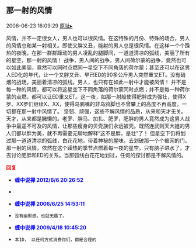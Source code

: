 ## 那一射的风情
2006-06-23 16:09:29
[原址▸](http://www.fxgan.com/chan_time/2006_01_06/208.htm)


风情，并不一定很女人，男人也可以很风情。在这特殊的月份、特殊的场合，男人的风情总和某一射相关。即使又胖又丑，能射的男人总是很风情。在这样一个个躁热的夜晚，在那一群群躁动的男人凌乱的腿脚间，一道道清凉的弧线，美丽了所有的星空，那一射的风情！ 战争，男人间的战争，男人间荷尔蒙的战争，竟然也可以如此美丽，竟然可以同时点燃同一星空下不同角落的荷尔蒙；甚至还可以在这男人ED化的年代，让一个又胖又丑、早已ED的90多公斤男人突然重又ET。没有硝烟的战场，美丽着清凉的弧线。男人，也只有在如此一射中才能被风情！ 并不是每一种的风情，都可以将这星空下不同角落的荷尔蒙同时点燃；并不是每一种荷尔蒙的点燃，都可以让ED重又ET。这一夜，如那一射般使得肥胖成为强壮，使得X罗、XX罗们继续X、XX，使得乌鸦嘴的非乌鸦脚也不曾攀上的高度不再高度，一切都在那一射中风情了。 坚韧、顽强，这些不解风情的品质，从来和天才无关。天才，从来都是臃懒的。老罗、胖马、加扎、肥罗，肥胖的男人竟然成为这男人战争中最遥不可及的风情，让那些瘦身的贝壳族们永远被壳。既然连武则天大姐的男人们都以胖为美，就不再需要无聊地解释“这不是胖，是壮”了！ 但星空下仍将划过那一道道清凉的弧线，白花花地，带着神秘的腥味，去划破那一个个被网的门。那一射的风情，依然在这个躁热的季节点燃着每一夜的星空。只有脑子进水了，才去讨论肥胖和ED的关系。当那弧线白花花地划过，任何的探讨都是不解风情的。




**<font color='red'>回复</font>**


- **<font color='blue'>缠中说禅 2012/6/6 20:26:52</font>**
- ```

  ```
- **<font color='blue'>缠中说禅 2006/6/25 14:53:11</font>**
- ```
  没有幽默感，也就无趣了。
  ```
- **<font color='blue'>缠中说禅 2009/4/18 10:45:20</font>**
- ```
  本ID， 以任何方式消费你们，都是合理的
  ```
